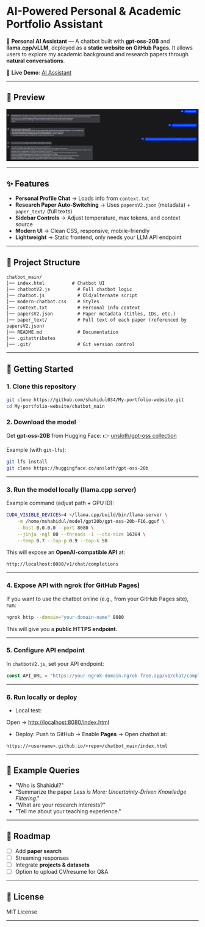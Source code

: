 

# AI-Powered Personal & Academic Portfolio Assistant

🚀 **Personal AI Assistant** — A chatbot built with **gpt-oss-20B** and **llama.cpp/vLLM**, deployed as a **static website on GitHub Pages**.
It allows users to explore my academic background and research papers through **natural conversations**.

🔗 **Live Demo**: [AI Assistant](https://shahidul034.github.io/My-portfolio-website/chatbot_main/chatbot.html)

---

## 📸 Preview

<img src="assets/screenshot.jpeg" alt="Chatbot Screenshot" width="800"/>  

---

## ✨ Features

* **Personal Profile Chat** → Loads info from `context.txt`
* **Research Paper Auto-Switching** → Uses `papersV2.json` (metadata) + `paper_text/` (full texts)
* **Sidebar Controls** → Adjust temperature, max tokens, and context source
* **Modern UI** → Clean CSS, responsive, mobile-friendly
* **Lightweight** → Static frontend, only needs your LLM API endpoint

---

## 📂 Project Structure

```
chatbot_main/
│── index.html          # Chatbot UI
│── chatbotV2.js          # Full chatbot logic
│── chatbot.js            # Old/alternate script
│── modern-chatbot.css    # Styles
│── context.txt           # Personal info context
│── papersV2.json         # Paper metadata (titles, IDs, etc.)
│── paper_text/           # Full text of each paper (referenced by papersV2.json)
│── README.md             # Documentation
│── .gitattributes
│── .git/                 # Git version control
```

---

## 🚀 Getting Started

### 1. Clone this repository

```bash
git clone https://github.com/shahidul034/My-portfolio-website.git
cd My-portfolio-website/chatbot_main
```

### 2. Download the model

Get **gpt-oss-20B** from Hugging Face:
👉 [unsloth/gpt-oss collection](https://huggingface.co/collections/unsloth/gpt-oss-6892433695ce0dee42f31681)

Example (with `git-lfs`):

```bash
git lfs install
git clone https://huggingface.co/unsloth/gpt-oss-20b
```

---

### 3. Run the model locally (llama.cpp server)

Example command (adjust path + GPU ID):

```bash
CUDA_VISIBLE_DEVICES=4 ~/llama.cpp/build/bin/llama-server \
    -m /home/mshahidul/model/gpt20b/gpt-oss-20b-F16.gguf \
    --host 0.0.0.0 --port 8080 \
    --jinja -ngl 80 --threads -1 --ctx-size 16384 \
    --temp 0.7 --top-p 0.9 --top-k 50
```

This will expose an **OpenAI-compatible API** at:

```
http://localhost:8080/v1/chat/completions
```

---

### 4. Expose API with ngrok (for GitHub Pages)

If you want to use the chatbot online (e.g., from your GitHub Pages site), run:

```bash
ngrok http --domain="your-domain-name" 8080
```

This will give you a **public HTTPS endpoint**.

---

### 5. Configure API endpoint

In `chatbotV2.js`, set your API endpoint:

```js
const API_URL = "https://your-ngrok-domain.ngrok-free.app/v1/chat/completions";
```

---

### 6. Run locally or deploy

* Local test:


Open → [http://localhost:8080/index.html](http://localhost:8080/index.html)

* Deploy: Push to GitHub → Enable **Pages** → Open chatbot at:

```
https://<username>.github.io/<repo>/chatbot_main/index.html
```

---

## 📖 Example Queries

* "Who is Shahidul?"
* "Summarize the paper *Less is More: Uncertainty-Driven Knowledge Filtering*."
* "What are your research interests?"
* "Tell me about your teaching experience."

---

## 📌 Roadmap

* [ ] Add **paper search**
* [ ] Streaming responses
* [ ] Integrate **projects & datasets**
* [ ] Option to upload CV/resume for Q\&A

---

## 📜 License

MIT License

---

